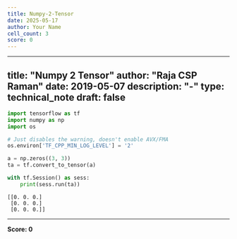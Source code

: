 ```yaml
---
title: Numpy-2-Tensor
date: 2025-05-17
author: Your Name
cell_count: 3
score: 0
---
```


---
title: "Numpy 2 Tensor"
author: "Raja CSP Raman"
date: 2019-05-07
description: "-"
type: technical_note
draft: false
---

```python
import tensorflow as tf
import numpy as np
import os

# Just disables the warning, doesn't enable AVX/FMA
os.environ['TF_CPP_MIN_LOG_LEVEL'] = '2'
```


```python
a = np.zeros((3, 3))
ta = tf.convert_to_tensor(a)

with tf.Session() as sess:
    print(sess.run(ta))
```

    [[0. 0. 0.]
     [0. 0. 0.]
     [0. 0. 0.]]



---
**Score: 0**